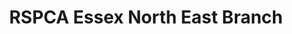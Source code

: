 ---
title: "RSPCA Essex North East Branch"
url: /colchester/rspca-essex-north-east-branch/
shop: charity
---